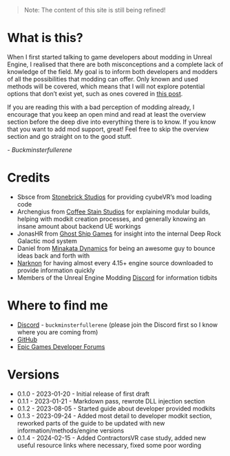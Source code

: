 > Note: The content of this site is still being refined! 

# What is this?
When I first started talking to game developers about modding in Unreal Engine, I realised that there are both misconceptions and a complete lack of knowledge of the field. My goal is to inform both developers and modders of all the possibilities that modding can offer. Only known and used methods will be covered, which means that I will not explore potential options that don’t exist yet, such as ones covered in [this post](https://forums.unrealengine.com/t/modding-data-driven-thoughts-how-to-best-accomplish/65495).

If you are reading this with a bad perception of modding already, I encourage that you keep an open mind and read at least the overview section before the deep dive into everything there is to know. If you know that you want to add mod support, great! Feel free to skip the overview section and go straight on to the good stuff.

*\- Buckminsterfullerene*

# Credits
- Sbsce from [Stonebrick Studios](https://store.steampowered.com/app/619500/cyubeVR/) for providing cyubeVR’s mod loading code
- Archengius from [Coffee Stain Studios](https://www.coffeestainstudios.com/) for explaining modular builds, helping with modkit creation processes, and generally knowing an insane amount about backend UE workings
- JonasHR from [Ghost Ship Games](https://ghostship.dk/) for insight into the internal Deep Rock Galactic mod system
- Daniel from [Minakata Dynamics](https://minakatadynamics.co.jp/) for being an awesome guy to bounce ideas back and forth with
- [Narknon](https://github.com/narknon) for having almost every 4.15+ engine source downloaded to provide information quickly
- Members of the Unreal Engine Modding [Discord](https://discord.gg/zVvsE9mEEa) for information tidbits

# Where to find me
- [Discord](https://discord.gg/zVvsE9mEEa) - `buckminsterfullerene` (please join the Discord first so I know where you are coming from)
- [GitHub](https://github.com/Buckminsterfullerene02)
- [Epic Games Developer Forums](https://dev.epicgames.com/community/profile/4an3/bobby459001)

# Versions
- 0.1.0 - 2023-01-20 - Initial release of first draft
- 0.1.1 - 2023-01-21 - Markdown pass, rewrote DLL injection section
- 0.1.2 - 2023-08-05 - Started guide about developer provided modkits
- 0.1.3 - 2023-09-24 - Added most detail to developer modkit section, reworked parts of the guide to be updated with new information/methods/engine versions
- 0.1.4 - 2024-02-15 - Added ContractorsVR case study, added new useful resource links where necessary, fixed some poor wording